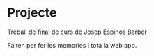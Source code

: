 # Projecte
Treball de final de curs de Josep Espinós Barber

Falten per fer les memories i tota la web app.
